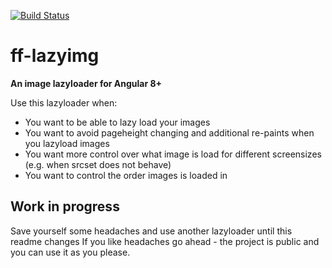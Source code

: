 [![Build Status](https://travis-ci.org/frontendfreelancerdk/ff-lazyimg.svg?branch=master)](https://travis-ci.org/frontendfreelancerdk/ff-lazyimg)

# ff-lazyimg
**An image lazyloader for Angular 8+**

Use this lazyloader when:
* You want to be able to lazy load your images
* You want to avoid pageheight changing and additional re-paints when you lazyload images
* You want more control over what image is load for different screensizes (e.g. when srcset does not behave)
* You want to control the order images is loaded in 

## Work in progress 
Save yourself some headaches and use another lazyloader until this readme changes
If you like headaches go ahead - the project is public and you can use it as you please.
